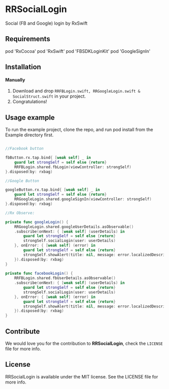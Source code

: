 # RRSocialLogin
Social (FB and Google) login by RxSwift


## Requirements

pod 'RxCocoa'
pod 'RxSwift'
pod 'FBSDKLoginKit'
pod 'GoogleSignIn'


## Installation

#### Manually
1. Download and drop ```RRFBLogin.swift, RRGoogleLogin.swift & SocialStruct.swift``` in your project.  
2. Congratulations!  

## Usage example
To run the example project, clone the repo, and run pod install from the Example directory first.


```swift

//Facebook button

fbButton.rx.tap.bind{ [weak self] _ in
    guard let strongSelf = self else {return}
    RRFBLogin.shared.fbLogin(viewController: strongSelf)
}.disposed(by: rxbag)

//Google Button

googleButton.rx.tap.bind{ [weak self] _ in
    guard let strongSelf = self else {return}
    RRGoogleLogin.shared.googleSignIn(viewController: strongSelf)
}.disposed(by: rxbag)

//Rx Observe:

private func googleLogin() {
    RRGoogleLogin.shared.googleUserDetails.asObservable()
    .subscribe(onNext: { [weak self] (userDetails) in
        guard let strongSelf = self else {return}
        strongSelf.socialLogin(user: userDetails)
    }, onError: { [weak self] (error) in
        guard let strongSelf = self else {return}
        strongSelf.showAlert(title: nil, message: error.localizedDescription)
    }).disposed(by: rxbag)
}
    
private func facebookLogin() {
    RRFBLogin.shared.fbUserDetails.asObservable()
    .subscribe(onNext: { [weak self] (userDetails) in
        guard let strongSelf = self else {return}
        strongSelf.socialLogin(user: userDetails)
    }, onError: { [weak self] (error) in
        guard let strongSelf = self else {return}
        strongSelf.showAlert(title: nil, message: error.localizedDescription)
    }).disposed(by: rxbag)
}

```

## Contribute

We would love you for the contribution to **RRSocialLogin**, check the ``LICENSE`` file for more info.


## License

RRSocialLogin is available under the MIT license. See the LICENSE file for more info.


